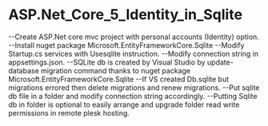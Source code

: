 # ASP.Net_Core_5_Identity_in_Sqlite
--Create ASP.Net core mvc project with personal accounts (Identity) option.
--Install nuget package Microsoft.EntityFrameworkCore.Sqlite
--Modify Startup.cs services with Usesqlite instruction.
--Modify connection string in appsettings.json.
--SQLite db is created by Visual Studio by update-database migration command thanks to nuget package Microsoft.EntityFrameworkCore.Sqlite 
--If VS created Db.sqlite but migrations errored then delete migrations and renew migrations.
--Put sqlite db file in a folder and modify connection string accordingly. 
--Putting Sqlite db in folder is optional to easily arrange and upgrade folder read write permissions in remote plesk hosting. 
